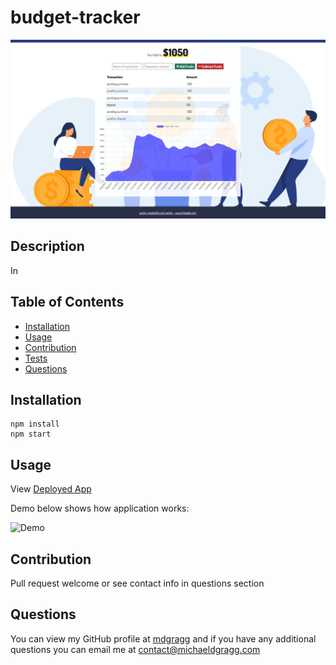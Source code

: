# budget-tracker


<img src="https://github.com/mdgragg/budget-tracker/blob/main/public/assets/images/screenshot.png?raw=true" width="700" />

## Description
In


## Table of Contents
* [Installation](#installation)
* [Usage](#usage)
* [Contribution](#contribution)
* [Tests](#tests)
* [Questions](#questions)


## Installation
```
npm install
npm start

```
## Usage

View [Deployed App]()

Demo below shows how application works:

![Demo](https://github.com/mdgragg/budget-tracker/blob/main/public/assets/images/demo.gif?raw=true)



## Contribution
Pull request welcome or see contact info in questions section



## Questions
You can view my GitHub profile at [mdgragg](https://github.com/mdgragg) and if you have any additional questions you can email me at contact@michaeldgragg.com

